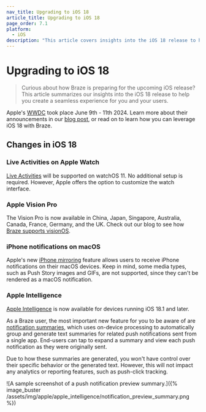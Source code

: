 ```yaml
---
nav_title: Upgrading to iOS 18
article_title: Upgrading to iOS 18
page_order: 7.1
platform: 
  - iOS
description: "This article covers insights into the iOS 18 release to help you upgrade your SDK seamlessly."
---
```


# Upgrading to iOS 18

> Curious about how Braze is preparing for the upcoming iOS release? This article summarizes our insights into the iOS 18 release to help you create a seamless experience for you and your users.

Apple's [WWDC](https://developer.apple.com/wwdc24/) took place June 9th - 11th 2024. Learn more about their announcements in our [blog post](https://www.braze.com/resources/articles/wwdc-announcements-bring-apple-intelligence-rcs-and-more-to-ios-18), or read on to learn how you can leverage iOS 18 with Braze.

## Changes in iOS 18

### Live Activities on Apple Watch

[Live Activities](https://www.braze.com/docs/developer_guide/platforms/swift/live_activities/) will be supported on watchOS 11. No additional setup is required. However, Apple offers the option to customize the watch interface.

### Apple Vision Pro

The Vision Pro is now available in China, Japan, Singapore, Australia, Canada, France, Germany, and the UK. Check out our blog to see how [Braze supports visionOS](https://www.braze.com/resources/articles/building-braze-a-new-era-of-customer-engagement-braze-announces-visionos-support).

### iPhone notifications on macOS

Apple's new [iPhone mirroring](https://www.apple.com/newsroom/2024/06/macos-sequoia-takes-productivity-and-intelligence-on-mac-to-new-heights/) feature allows users to receive iPhone notifications on their macOS devices. Keep in mind, some media types, such as Push Story images and GIFs, are not supported, since they can't be rendered as a macOS notification.

### Apple Intelligence

[Apple Intelligence](https://developer.apple.com/documentation/Updates/Apple-Intelligence) is now available for devices running iOS 18.1 and later.

As a Braze user, the most important new feature for you to be aware of are [notification summaries](https://support.apple.com/en-us/108781), which uses on-device processing to automatically group and generate text summaries for related push notifications sent from a single app. End-users can tap to expand a summary and view each push notification as they were originally sent.

Due to how these summaries are generated, you won't have control over their specific behavior or the generated text. However, this will not impact any analytics or reporting features, such as push-click tracking.

![A sample screenshot of a push notification preview summary.]({% image_buster /assets/img/apple/apple_intelligence/notification_preview_summary.png %})
